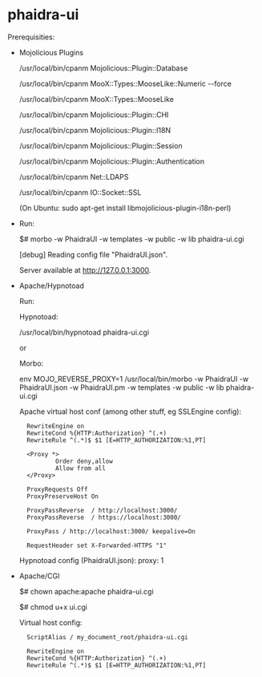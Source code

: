 phaidra-ui 
===========

Prerequisities:

* Mojolicious Plugins

  /usr/local/bin/cpanm Mojolicious::Plugin::Database
  
  /usr/local/bin/cpanm MooX::Types::MooseLike::Numeric --force
  
  /usr/local/bin/cpanm MooX::Types::MooseLike
  
  /usr/local/bin/cpanm Mojolicious::Plugin::CHI
  
  /usr/local/bin/cpanm Mojolicious::Plugin::I18N

  /usr/local/bin/cpanm Mojolicious::Plugin::Session
  
  /usr/local/bin/cpanm Mojolicious::Plugin::Authentication
  
  /usr/local/bin/cpanm Net::LDAPS

  /usr/local/bin/cpanm IO::Socket::SSL
  
  
  (On Ubuntu: sudo apt-get install libmojolicious-plugin-i18n-perl)

* Run:

  $# morbo -w PhaidraUI -w templates -w public -w lib phaidra-ui.cgi

  [debug] Reading config file "PhaidraUI.json".

  Server available at http://127.0.0.1:3000.

* Apache/Hypnotoad

	Run: 
	
	Hypnotoad:
	
	/usr/local/bin/hypnotoad phaidra-ui.cgi

	or
		
	Morbo:
	
	env MOJO_REVERSE_PROXY=1 /usr/local/bin/morbo -w PhaidraUI -w PhaidraUI.json -w PhaidraUI.pm -w templates -w public -w lib phaidra-ui.cgi
	
	Apache virtual host conf (among other stuff, eg SSLEngine config):
	
		RewriteEngine on
        RewriteCond %{HTTP:Authorization} ^(.+)
        RewriteRule ^(.*)$ $1 [E=HTTP_AUTHORIZATION:%1,PT]

        <Proxy *>
                Order deny,allow
                Allow from all
        </Proxy>

        ProxyRequests Off
        ProxyPreserveHost On

        ProxyPassReverse  / http://localhost:3000/
        ProxyPassReverse  / https://localhost:3000/

        ProxyPass / http://localhost:3000/ keepalive=On

        RequestHeader set X-Forwarded-HTTPS "1"

	Hypnotoad config (PhaidraUI.json):
		proxy: 1	

* Apache/CGI

  $# chown apache:apache phaidra-ui.cgi
  
  $# chmod u+x ui.cgi

  Virtual host config:
  
        ScriptAlias / my_document_root/phaidra-ui.cgi

        RewriteEngine on
        RewriteCond %{HTTP:Authorization} ^(.+)
        RewriteRule ^(.*)$ $1 [E=HTTP_AUTHORIZATION:%1,PT]
  
